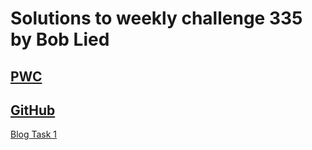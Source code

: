 # Solutions to weekly challenge 335 by Bob Lied

## [PWC](https://perlweeklychallenge.org/blog/perl-weekly-challenge-335/)
## [GitHub](https://github.com/boblied/perlweeklychallenge-club/tree/master/challenge-335/bob-lied)
[Blog Task 1](https://dev.to/boblied/pwc-335-common-characters-532p)

